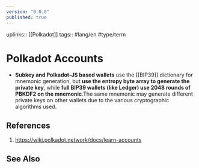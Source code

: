 ```yaml
---
version: "0.0.0"
published: true
---
```

uplinks:: [[Polkadot]]
tags:: #lang/en #type/term 
# Polkadot Accounts

- **Subkey and Polkadot-JS based wallets** use the [[BIP39]] dictionary for mnemonic generation, but **use the entropy byte array to generate the private key**, while **full BIP39 wallets (like Ledger) use 2048 rounds of PBKDF2 on the mnemonic**.The same mnemonic may generate different private keys on other wallets due to the various cryptographic algorithms used.



## References
1. https://wiki.polkadot.network/docs/learn-accounts
## See Also
